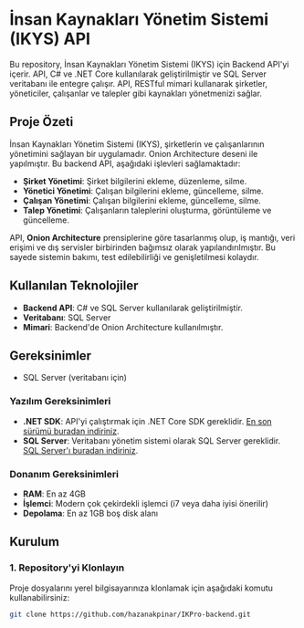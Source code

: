 # İnsan Kaynakları Yönetim Sistemi (IKYS) API

Bu repository, İnsan Kaynakları Yönetim Sistemi (IKYS) için Backend API'yi içerir. API, C# ve .NET Core kullanılarak geliştirilmiştir ve SQL Server veritabanı ile entegre çalışır. API, RESTful mimari kullanarak şirketler, yöneticiler, çalışanlar ve talepler gibi kaynakları yönetmenizi sağlar.

## Proje Özeti

İnsan Kaynakları Yönetim Sistemi (IKYS), şirketlerin ve çalışanlarının yönetimini sağlayan bir uygulamadır. Onion Architecture deseni ile yapılmıştır. Bu backend API, aşağıdaki işlevleri sağlamaktadır:

- **Şirket Yönetimi**: Şirket bilgilerini ekleme, düzenleme, silme.
- **Yönetici Yönetimi**: Çalışan bilgilerini ekleme, güncelleme, silme.
- **Çalışan Yönetimi**: Çalışan bilgilerini ekleme, güncelleme, silme.
- **Talep Yönetimi**: Çalışanların taleplerini oluşturma, görüntüleme ve güncelleme.

API, **Onion Architecture** prensiplerine göre tasarlanmış olup, iş mantığı, veri erişimi ve dış servisler birbirinden bağımsız olarak yapılandırılmıştır. Bu sayede sistemin bakımı, test edilebilirliği ve genişletilmesi kolaydır.

## Kullanılan Teknolojiler

- **Backend API**: C# ve SQL Server kullanılarak geliştirilmiştir.
- **Veritabanı**: SQL Server
- **Mimari**: Backend'de Onion Architecture kullanılmıştır.
 
## Gereksinimler
- SQL Server (veritabanı için)
  
### Yazılım Gereksinimleri

- **.NET SDK**: API'yi çalıştırmak için .NET Core SDK gereklidir. [En son sürümü buradan indiriniz](https://dotnet.microsoft.com/download).
- **SQL Server**: Veritabanı yönetim sistemi olarak SQL Server gereklidir. [SQL Server'ı buradan indiriniz](https://www.microsoft.com/en-us/sql-server/sql-server-downloads).

### Donanım Gereksinimleri

- **RAM**: En az 4GB
- **İşlemci**: Modern çok çekirdekli işlemci (i7 veya daha iyisi önerilir)
- **Depolama**: En az 1GB boş disk alanı

## Kurulum

### 1. Repository'yi Klonlayın

Proje dosyalarını yerel bilgisayarınıza klonlamak için aşağıdaki komutu kullanabilirsiniz:

```bash
git clone https://github.com/hazanakpinar/IKPro-backend.git

